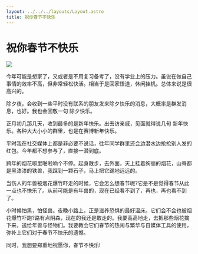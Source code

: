 ```yaml
---
layout: ../../../layouts/Layout.astro
title: 祝你春节不快乐
---
```


# 祝你春节不快乐

![](https://images.unsplash.com/photo-1502325966718-85a90488dc29)


今年可能是想家了，又或者是不用复习备考了，没有学业上的压力。虽说在做自己事情的效率不高，但非常轻松快活。相当于是回家悟道，休闲挂机。总体来说是很高兴的。

除夕夜，会收到一些平时没有联系的朋友发来除夕快乐的消息，大概率是群发消息，也好。我也会回敬一句 除夕快乐。

正月初几那几天，收到最多的是新年快乐。出去访亲戚，见面就得说几句 新年快乐。各种大大小小的群里，也是在赛博新年快乐。

平时我在社交媒体上都是非必要不说话，往年同学群里还会边潜水边抢抢别人发的红包。今年都不想参与了，直接一潜到底。

跨年的烟花噼里啪啦响个不停。起身散步，去外面，天上挂着绚丽的烟花，山脊都是黑漆漆的铁兽，我踩到一颗石子，马上把它踢地远远的。

当伤人的年兽被烟花爆竹吓走的时候，它会怎么想春节呢?它是不是觉得春节从此一点也不快乐了。从前可能是有年兽的，现在已经看不到了，再也，再也看不到了。

小时候怕黑，怕怪兽。夜晚小路上，正是滋养恐惧的最好温床。它们会不会也被烟花爆竹吓跑?路有点阴森，现在的我还是敢走的。我要高高地走，去把那些烟花摘下来，送给年兽与怪物们。我要教会它们春节的热闹与繁华与自媒体工具的使用，弥补上它们对于春节不快乐的遗憾。

同时，我想要郑重地祝愿你，春节不快乐!
